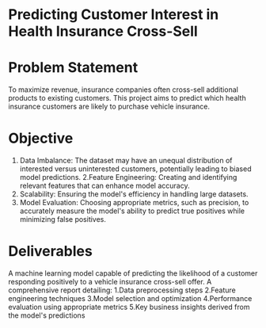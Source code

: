 # Predicting Customer Interest in Health Insurance Cross-Sell
# Problem Statement
To maximize revenue, insurance companies often cross-sell additional products to existing customers. This project aims to predict which health insurance customers are likely to purchase vehicle insurance.
# Objective
1. Data Imbalance: The dataset may have an unequal distribution of interested versus uninterested customers, potentially leading to biased model predictions.
2.Feature Engineering: Creating and identifying relevant features that can enhance model accuracy.
3. Scalability: Ensuring the model's efficiency in handling large datasets.
4. Model Evaluation: Choosing appropriate metrics, such as precision, to accurately measure the model's ability to predict true positives while minimizing false positives.
# Deliverables
A machine learning model capable of predicting the likelihood of a customer responding positively to a vehicle insurance cross-sell offer.
A comprehensive report detailing:
1.Data preprocessing steps
2.Feature engineering techniques
3.Model selection and optimization
4.Performance evaluation using appropriate metrics
5.Key business insights derived from the model's predictions
